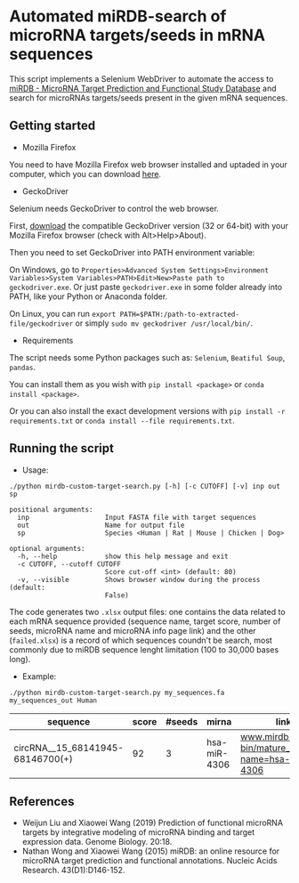 # Automated miRDB-search of microRNA targets/seeds in mRNA sequences
This script implements a Selenium WebDriver to automate the access to [miRDB - MicroRNA Target Prediction and Functional Study Database](http://mirdb.org/) and search for microRNAs targets/seeds present in the given mRNA sequences.

## Getting started
 - Mozilla Firefox
 
 You need to have Mozilla Firefox web browser installed and uptaded in your computer, which you can download [here](http://www.mozilla.org).
 - GeckoDriver
 
 Selenium needs GeckoDriver to control the web browser. 
 
 First, [download](https://github.com/mozilla/geckodriver/releases) the compatible GeckoDriver version (32 or 64-bit) with your Mozilla Firefox browser (check with Alt>Help>About).
 
 Then you need to set GeckoDriver into PATH environment variable:

On Windows, go to `Properties>Advanced System Settings>Environment Variables>System Variables>PATH>Edit>New>Paste path to geckodriver.exe`. Or just paste `geckodriver.exe` in some folder already into PATH, like your Python or Anaconda folder.

On Linux, you can run `export PATH=$PATH:/path-to-extracted-file/geckodriver` or simply `sudo mv geckodriver /usr/local/bin/`.

- Requirements

The script needs some Python packages such as: `Selenium`, `Beatiful Soup`, `pandas`. 

You can install them as you wish with `pip install <package>` or `conda install <package>`.

Or you can also install the exact development versions with `pip install -r requirements.txt` or `conda install --file requirements.txt`.

## Running the script
- Usage:
```
./python mirdb-custom-target-search.py [-h] [-c CUTOFF] [-v] inp out sp

positional arguments:
  inp                   Input FASTA file with target sequences
  out                   Name for output file
  sp                    Species <Human | Rat | Mouse | Chicken | Dog>

optional arguments:
  -h, --help            show this help message and exit
  -c CUTOFF, --cutoff CUTOFF
                        Score cut-off <int> (default: 80)
  -v, --visible         Shows browser window during the process (default:
                        False)

```

The code generates two `.xlsx` output files: one contains the data related to each mRNA sequence provided (sequence name, target score, number of seeds, microRNA name and microRNA info page link) and the other (`failed.xlsx`) is a record of which sequences coundn't be search, most commonly due to miRDB sequence lenght limitation (100 to 30,000 bases long).

- Example:
```
./python mirdb-custom-target-search.py my_sequences.fa my_sequences_out Human
```

|             sequence             | score | #seeds |          mirna             |                           link                           |
| -------------------------------- | ----- |--------|----------------------------|----------------------------------------------------------|
| circRNA__15_68141945-68146700(+) |  92   |   3    |      hsa-miR-4306          |www.mirdb.org/cgi-bin/mature_mir.cgi?name=hsa-miR-4306|



## References
- Weijun Liu and Xiaowei Wang (2019) Prediction of functional microRNA targets by integrative modeling of microRNA binding and target expression data. Genome Biology. 20:18.
- Nathan Wong and Xiaowei Wang (2015) miRDB: an online resource for microRNA target prediction and functional annotations. Nucleic Acids Research. 43(D1):D146-152.
